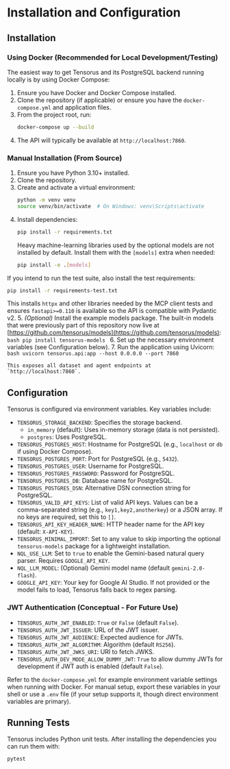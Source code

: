 # Installation and Configuration

## Installation

### Using Docker (Recommended for Local Development/Testing)

The easiest way to get Tensorus and its PostgreSQL backend running locally is by using Docker Compose:

1.  Ensure you have Docker and Docker Compose installed.
2.  Clone the repository (if applicable) or ensure you have the `docker-compose.yml` and application files.
3.  From the project root, run:
    ```bash
    docker-compose up --build
    ```
4.  The API will typically be available at `http://localhost:7860`.

### Manual Installation (From Source)

1.  Ensure you have Python 3.10+ installed.
2.  Clone the repository.
3.  Create and activate a virtual environment:
    ```bash
    python -m venv venv
    source venv/bin/activate  # On Windows: venv\Scripts\activate
    ```
4.  Install dependencies:
    ```bash
    pip install -r requirements.txt
    ```
    Heavy machine-learning libraries used by the optional models are not
    installed by default. Install them with the `[models]` extra when needed:
    ```bash
    pip install -e .[models]
    ```
If you intend to run the test suite, also install the test requirements:
```bash
pip install -r requirements-test.txt
```
This installs `httpx` and other libraries needed by the MCP client tests and
ensures `fastapi>=0.110` is available so the API is compatible with Pydantic v2.
5.  *(Optional)* Install the example models package. The built-in models that
    were previously part of this repository now live at
    [https://github.com/tensorus/models](https://github.com/tensorus/models):
    ```bash
    pip install tensorus-models
    ```
6.  Set up the necessary environment variables (see Configuration below).
7.  Run the application using Uvicorn:
    ```bash
    uvicorn tensorus.api:app --host 0.0.0.0 --port 7860
    ```

    This exposes all dataset and agent endpoints at `http://localhost:7860`.

## Configuration

Tensorus is configured via environment variables. Key variables include:

*   `TENSORUS_STORAGE_BACKEND`: Specifies the storage backend.
    *   `in_memory` (default): Uses in-memory storage (data is not persisted).
    *   `postgres`: Uses PostgreSQL.
*   `TENSORUS_POSTGRES_HOST`: Hostname for PostgreSQL (e.g., `localhost` or `db` if using Docker Compose).
*   `TENSORUS_POSTGRES_PORT`: Port for PostgreSQL (e.g., `5432`).
*   `TENSORUS_POSTGRES_USER`: Username for PostgreSQL.
*   `TENSORUS_POSTGRES_PASSWORD`: Password for PostgreSQL.
*   `TENSORUS_POSTGRES_DB`: Database name for PostgreSQL.
*   `TENSORUS_POSTGRES_DSN`: Alternative DSN connection string for PostgreSQL.
*   `TENSORUS_VALID_API_KEYS`: List of valid API keys. Values can be a comma-separated string (e.g., `key1,key2,anotherkey`) or a JSON array. If no keys are required, set this to `[]`.
*   `TENSORUS_API_KEY_HEADER_NAME`: HTTP header name for the API key (default: `X-API-KEY`).
*   `TENSORUS_MINIMAL_IMPORT`: Set to any value to skip importing the optional
    `tensorus-models` package for a lightweight installation.
*   `NQL_USE_LLM`: Set to `true` to enable the Gemini-based natural query
    parser. Requires `GOOGLE_API_KEY`.
*   `NQL_LLM_MODEL`: (Optional) Gemini model name (default
    `gemini-2.0-flash`).
*   `GOOGLE_API_KEY`: Your key for Google AI Studio. If not provided or the
    model fails to load, Tensorus falls back to regex parsing.

### JWT Authentication (Conceptual - For Future Use)
*   `TENSORUS_AUTH_JWT_ENABLED`: `True` or `False` (default `False`).
*   `TENSORUS_AUTH_JWT_ISSUER`: URL of the JWT issuer.
*   `TENSORUS_AUTH_JWT_AUDIENCE`: Expected audience for JWTs.
*   `TENSORUS_AUTH_JWT_ALGORITHM`: Algorithm (default `RS256`).
*   `TENSORUS_AUTH_JWT_JWKS_URI`: URI to fetch JWKS.
*   `TENSORUS_AUTH_DEV_MODE_ALLOW_DUMMY_JWT`: `True` to allow dummy JWTs for development if JWT auth is enabled (default `False`).

Refer to the `docker-compose.yml` for example environment variable settings when running with Docker. For manual setup, export these variables in your shell or use a `.env` file (if your setup supports it, though direct environment variables are primary).

## Running Tests

Tensorus includes Python unit tests. After installing the dependencies you can run them with:

```bash
pytest
```
